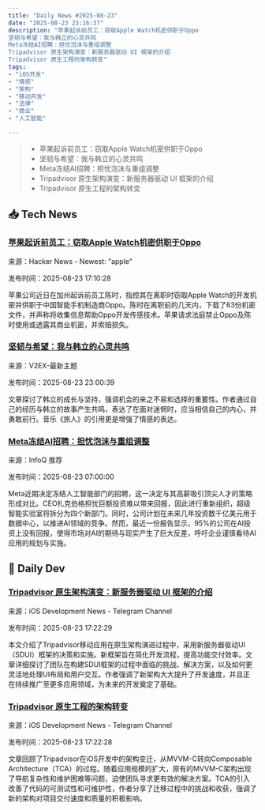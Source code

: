 ```yaml
---
title: "Daily News #2025-08-23"
date: "2025-08-23 23:16:37"
description: "苹果起诉前员工：窃取Apple Watch机密供职于Oppo
坚韧与希望：我与韩立的心灵共鸣
Meta冻结AI招聘：担忧泡沫与重组调整
Tripadvisor 原生架构演变：新服务器驱动 UI 框架的介绍
Tripadvisor 原生工程的架构转变"
tags: 
- "iOS开发"
- "情感"
- "架构"
- "移动开发"
- "法律"
- "商业"
- "人工智能"

---
```


> - 苹果起诉前员工：窃取Apple Watch机密供职于Oppo
> - 坚韧与希望：我与韩立的心灵共鸣
> - Meta冻结AI招聘：担忧泡沫与重组调整
> - Tripadvisor 原生架构演变：新服务器驱动 UI 框架的介绍
> - Tripadvisor 原生工程的架构转变

## 📥 Tech News

### [苹果起诉前员工：窃取Apple Watch机密供职于Oppo](https://www.macrumors.com/2025/08/22/apple-watch-trade-secret-theft-oppo/)

来源：Hacker News - Newest: "apple"

发布时间：2025-08-23 17:10:28

苹果公司近日在加州起诉前员工陈时，指控其在离职时窃取Apple Watch的开发机密并供职于中国智能手机制造商Oppo。陈时在离职前的几天内，下载了63份机密文件，并声称将收集信息帮助Oppo开发传感技术。苹果请求法庭禁止Oppo及陈时使用或透露其商业机密，并索赔损失。

### [坚韧与希望：我与韩立的心灵共鸣](https://www.v2ex.com/t/1154492)

来源：V2EX-最新主题

发布时间：2025-08-23 23:00:39

文章探讨了韩立的成长与坚持，强调机会的来之不易和选择的重要性。作者通过自己的经历与韩立的故事产生共鸣，表达了在面对迷惘时，应当相信自己的内心，并勇敢前行。音乐《旅人》的引用更是增强了情感的表达。

### [Meta冻结AI招聘：担忧泡沫与重组调整](https://www.infoq.cn/article/psG3fNXJWHUPA6OOcBE0)

来源：InfoQ 推荐

发布时间：2025-08-23 07:00:00

Meta近期决定冻结人工智能部门的招聘，这一决定与其高薪吸引顶尖人才的策略形成对比。CEO扎克伯格担忧巨额投资难以带来回报，因此进行重新组织，超级智能实验室将拆分为四个新部门。同时，公司计划在未来几年投资数千亿美元用于数据中心，以推进AI领域的竞争。然而，最近一份报告显示，95%的公司在AI投资上没有回报，使得市场对AI的期待与现实产生了巨大反差，呼吁企业谨慎看待AI应用的规划与实施。

## 💾 Daily Dev

### [Tripadvisor 原生架构演变：新服务器驱动 UI 框架的介绍](https://medium.com/tripadvisor/the-evolution-of-native-engineering-at-tripadvisor-part-2-5ce6659d32b2)

来源：iOS Development News - Telegram Channel

发布时间：2025-08-23 17:22:29

本文介绍了Tripadvisor移动应用在原生架构演进过程中，采用新服务器驱动UI（SDUI）框架的决策和实施。新框架旨在简化开发流程，提高功能交付效率。文章详细探讨了团队在构建SDUI框架的过程中面临的挑战、解决方案，以及如何更灵活地处理UI布局和用户交互。作者强调了新架构大大提升了开发速度，并且正在持续推广至更多应用领域，为未来的开发奠定了基础。

### [Tripadvisor 原生工程的架构转变](https://medium.com/tripadvisor/the-evolution-of-native-engineering-at-tripadvisor-part-1-577cc0e36ec8)

来源：iOS Development News - Telegram Channel

发布时间：2025-08-23 17:22:28

文章回顾了Tripadvisor在iOS开发中的架构变迁，从MVVM-C转向Composable Architecture（TCA）的过程。随着应用规模的扩大，原有的MVVM-C架构出现了导航复杂性和维护困难等问题，迫使团队寻求更有效的解决方案。TCA的引入改善了代码的可测试性和可维护性，作者分享了迁移过程中的挑战和收获，强调了新的架构对项目交付速度和质量的积极影响。
